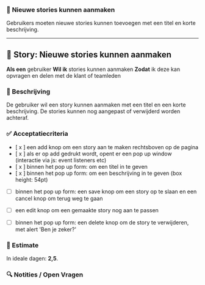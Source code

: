 ### 📘 **Nieuwe stories kunnen aanmaken**
Gebruikers moeten nieuwe stories kunnen toevoegen met een titel en korte beschrijving.

---

## 🧩 Story: Nieuwe stories kunnen aanmaken

**Als een** gebruiker
**Wil ik** stories kunnen aanmaken
**Zodat** ik deze kan opvragen en delen met de klant of teamleden

### 📝 Beschrijving

De gebruiker wil een story kunnen aanmaken met een titel en een korte beschrijving. De stories kunnen nog aangepast of verwijderd worden achteraf.

### ✅ Acceptatiecriteria

* [ x ] een add knop om een story aan te maken rechtsboven op de pagina
* [ x ] als er op add gedrukt wordt, opent er een pop up window (interactie via js: event listeners etc)
* [ x ] binnen het pop up form: om een titel in te geven 
* [ x ] binnen het pop up form: om een beschrijving in te geven (box height: 54pt)
* [ ] binnen het pop up form: een save knop om een story op te slaan en een cancel knop om terug weg te gaan


* [ ] een edit knop om een gemaakte story nog aan te passen
* [ ] binnen het pop up form: een delete knop om de story te verwijderen, met alert 'Ben je zeker?'

### 🧮 Estimate
In ideale dagen: **2,5**.

### 🔍 Notities / Open Vragen

